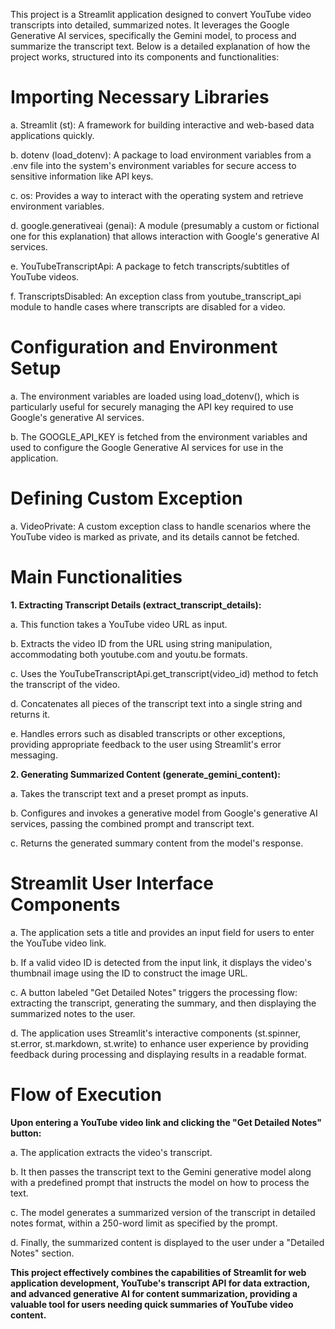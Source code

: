 This project is a Streamlit application designed to convert YouTube video transcripts into detailed, summarized notes. It leverages the Google Generative AI services, specifically the Gemini model, to process and summarize the transcript text. Below is a detailed explanation of how the project works, structured into its components and functionalities:

# **Importing Necessary Libraries**

a. Streamlit (st): A framework for building interactive and web-based data applications quickly.

b. dotenv (load_dotenv): A package to load environment variables from a .env file into the system's environment variables for secure access to sensitive information like API keys.

c. os: Provides a way to interact with the operating system and retrieve environment variables.

d. google.generativeai (genai): A module (presumably a custom or fictional one for this explanation) that allows interaction with 
Google's generative AI services.

e. YouTubeTranscriptApi: A package to fetch transcripts/subtitles of YouTube videos.

f. TranscriptsDisabled: An exception class from youtube_transcript_api module to handle cases where transcripts are disabled for a video.

# **Configuration and Environment Setup**
a. The environment variables are loaded using load_dotenv(), which is particularly useful for securely managing the API key required to use Google's generative AI services.

b. The GOOGLE_API_KEY is fetched from the environment variables and used to configure the Google Generative AI services for use in the application.

# **Defining Custom Exception**

a. VideoPrivate: A custom exception class to handle scenarios where the YouTube video is marked as private, and its details cannot be fetched.

# **Main Functionalities**

**1. Extracting Transcript Details (extract_transcript_details):**

a. This function takes a YouTube video URL as input.

b. Extracts the video ID from the URL using string manipulation, accommodating both youtube.com and youtu.be formats.

c. Uses the YouTubeTranscriptApi.get_transcript(video_id) method to fetch the transcript of the video.

d. Concatenates all pieces of the transcript text into a single string and returns it.

e. Handles errors such as disabled transcripts or other exceptions, providing appropriate feedback to the user using Streamlit's error messaging.

**2. Generating Summarized Content (generate_gemini_content):**

a. Takes the transcript text and a preset prompt as inputs.

b. Configures and invokes a generative model from Google's generative AI services, passing the combined prompt and transcript text.

c. Returns the generated summary content from the model's response.

# **Streamlit User Interface Components**

a. The application sets a title and provides an input field for users to enter the YouTube video link.

b. If a valid video ID is detected from the input link, it displays the video's thumbnail image using the ID to construct the image URL.

c. A button labeled "Get Detailed Notes" triggers the processing flow: extracting the transcript, generating the summary, and then displaying the summarized notes to the user.

d. The application uses Streamlit's interactive components (st.spinner, st.error, st.markdown, st.write) to enhance user experience by providing feedback during processing and displaying results in a readable format.

# **Flow of Execution**

**Upon entering a YouTube video link and clicking the "Get Detailed Notes" button:**

a. The application extracts the video's transcript.

b. It then passes the transcript text to the Gemini generative model along with a predefined prompt that instructs the model on how to process the text.

c. The model generates a summarized version of the transcript in detailed notes format, within a 250-word limit as specified by the prompt.

d. Finally, the summarized content is displayed to the user under a "Detailed Notes" section.


**This project effectively combines the capabilities of Streamlit for web application development, YouTube's transcript API for data extraction, and advanced generative AI for content summarization, providing a valuable tool for users needing quick summaries of YouTube video content.**
